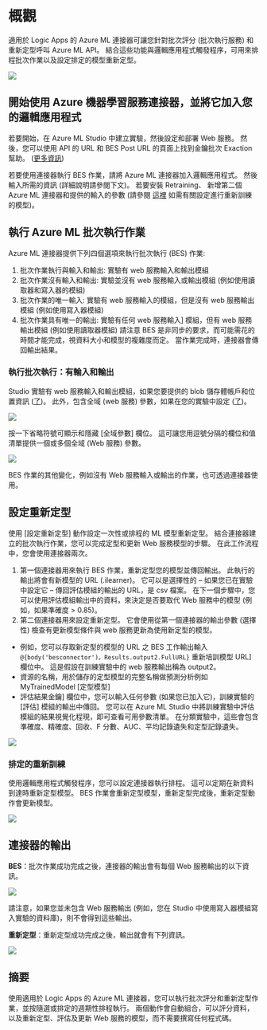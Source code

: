 <properties
   pageTitle="在 Logic Apps 中使用 Azure 機器學習服務連接器 | Microsoft Azure App Service"
   description="如何建立並設定 Azure 機器學習服務連接器，並在 Azure App Service 的邏輯應用程式中使用它"
   services="app-service\logic"
   documentationCenter=".net,nodejs,java"
   authors="jeffhollan"
   manager="dwrede"
   editor=""/>

<tags
   ms.service="app-service-logic"
   ms.devlang="multiple"
   ms.topic="article"
   ms.tgt_pltfrm="na"
   ms.workload="integration"
   ms.date="11/11/2015"
   ms.author="jehollan"/>


# 概觀

適用於 Logic Apps 的 Azure ML 連接器可讓您針對批次評分 (批次執行服務) 和重新定型呼叫 Azure ML API。 結合這些功能與邏輯應用程式觸發程序，可用來排程批次作業以及設定排定的模型重新定型。

 ![][1]

## 開始使用 Azure 機器學習服務連接器，並將它加入您的邏輯應用程式

若要開始，在 Azure ML Studio 中建立實驗，然後設定和部署 Web 服務。 然後，您可以使用 API 的 URL 和 BES Post URL 的頁面上找到金鑰批次 Exaction 幫助。 ([更多資訊](https://github.com/Azure/azure-content/blob/master/articles/machine-learning/machine-learning-walkthrough-5-publish-web-service.md))

若要使用連接器執行 BES 作業，請將 Azure ML 連接器加入邏輯應用程式。 然後輸入所需的資訊 (詳細說明請參閱下文)。
若要安裝 Retraining、 新增第二個 Azure ML 連接器和提供的輸入的參數 (請參閱 [這裡](machine-learning-retrain-models-programmatically.md) 如需有關設定進行重新訓練的模型)。

## 執行 Azure ML 批次執行作業

Azure ML 連接器提供下列四個選項來執行批次執行 (BES) 作業:
1.  批次作業執行與輸入和輸出: 實驗有 web 服務輸入和輸出模組
2.  批次作業沒有輸入和輸出: 實驗並沒有 web 服務輸入或輸出模組 (例如使用讀取器和寫入器的模組)
3.  批次作業的唯一輸入: 實驗有 web 服務輸入的模組，但是沒有 web 服務輸出模組 (例如使用寫入器模組)
4.  批次作業具有唯一的輸出: 實驗有任何 web 服務輸入] 模組，但有 web 服務輸出模組 (例如使用讀取器模組)
請注意 BES 是非同步的要求，而可能需花的時間才能完成，視資料大小和模型的複雜度而定。 當作業完成時，連接器會傳回輸出結果。

### 執行批次執行：有輸入和輸出

Studio 實驗有 web 服務輸入和輸出模組，如果您要提供的 blob 儲存體帳戶和位置資訊 ([了](machine-learning-consume-web-services.md))。 此外，包含全域 (web 服務) 參數，如果在您的實驗中設定 ([了](machine-learning-web-service-parameters.md))。

![][2]

按一下省略符號可顯示和隱藏 [全域參數] 欄位。 這可讓您用逗號分隔的欄位和值清單提供一個或多個全域 (Web 服務) 參數。

![][3]

BES 作業的其他變化，例如沒有 Web 服務輸入或輸出的作業，也可透過連接器使用。

## 設定重新定型

使用 [設定重新定型] 動作設定一次性或排程的 ML 模型重新定型。 
結合連接器建立的批次執行作業，您可以完成定型和更新 Web 服務模型的步驟。 在此工作流程中，您會使用連接器兩次。
1.  第一個連接器用來執行 BES 作業，重新定型您的模型並傳回輸出。 此執行的輸出將會有新模型的 URL (.ilearner)。 它可以是選擇性的 – 如果您已在實驗中設定它 – 傳回評估模組的輸出的 URL，是 csv 檔案。
在下一個步驟中，您可以使用評估模組輸出中的資料，來決定是否要取代 Web 服務中的模型 (例如，如果準確度 > 0.85)。
1.  第二個連接器用來設定重新定型。 它會使用從第一個連接器的輸出參數 (選擇性) 檢查有更新模型條件與 web 服務更新為使用新定型的模型。
  * 例如，您可以存取新定型的模型的 URL 之 BES 工作輸出輸入 `@{body('besconnector')。Results.output2.FullURL}` 重新培訓模型 URL] 欄位中。 這是假設在訓練實驗中的 web 服務輸出稱為 output2。
  * 資源的名稱，用於儲存的定型模型的完整名稱做預測分析例如 MyTrainedModel [定型模型]
  * 評估結果金鑰] 欄位中，您可以輸入任何參數 (如果您已加入它)，訓練實驗的 [評估] 模組的輸出中傳回。 您可以在 Azure ML Studio 中將訓練實驗中評估模組的結果視覺化程現，即可查看可用參數清單。 在分類實驗中，這些會包含準確度、精確度、回收、F 分數、AUC、平均記錄遺失和定型記錄遺失。

![][4]

### 排定的重新訓練

使用邏輯應用程式觸發程序，您可以設定連接器執行排程。 這可以定期在新資料到達時重新定型模型。 BES 作業會重新定型模型，重新定型完成後，重新定型動作會更新模型。

![][5]

## 連接器的輸出

**BES**：批次作業成功完成之後，連接器的輸出會有每個 Web 服務輸出的以下資訊。

 ![][6]

請注意，如果您並未包含 Web 服務輸出 (例如，您在 Studio 中使用寫入器模組寫入實驗的資料庫)，則不會得到這些輸出。

**重新定型**：重新定型成功完成之後，輸出就會有下列資訊。

![][7]

## 摘要

使用適用於 Logic Apps 的 Azure ML 連接器，您可以執行批次評分和重新定型作業，並按隨選或排定的週期性排程執行。 兩個動作會自動組合，可以評分資料，以及重新定型、評估及更新 Web 服務的模型，而不需要撰寫任何程式碼。


[1]: ./media/app-service-logic-connector-azureml/img1.png 
[2]: ./media/app-service-logic-connector-azureml/img2.png 
[3]: ./media/app-service-logic-connector-azureml/img3.png 
[4]: ./media/app-service-logic-connector-azureml/img4.png 
[5]: ./media/app-service-logic-connector-azureml/img5.png 
[6]: ./media/app-service-logic-connector-azureml/img6.png 
[7]: ./media/app-service-logic-connector-azureml/img7.png 

